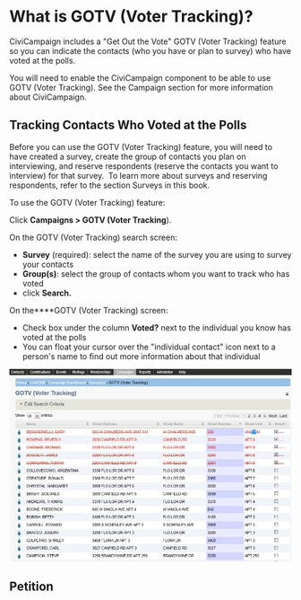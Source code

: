 What is GOTV (Voter Tracking)?
==============================

CiviCampaign includes a "Get Out the Vote" GOTV (Voter Tracking) feature
so you can indicate the contacts (who you have or plan to survey) who
have voted at the polls.

You will need to enable the CiviCampaign component to be able to use
GOTV (Voter Tracking). See the Campaign section for more information
about CiviCampaign.

Tracking Contacts Who Voted at the Polls
----------------------------------------

Before you can use the GOTV (Voter Tracking) feature, you will need to
have created a survey, create the group of contacts you plan on
interviewing, and reserve respondents (reserve the contacts you want to
interview) for that survey.  To learn more about surveys and reserving
respondents, refer to the section Surveys in this book. 

To use the GOTV (Voter Tracking) feature:

Click **Campaigns > GOTV (Voter Tracking**).

On the GOTV (Voter Tracking) search screen:

-   **Survey** (required): select the name of the survey you are using
    to survey your contacts
-   **Group(s)**: select the group of contacts whom you want to track
    who has voted
-   click **Search.**

On the****GOTV (Voter Tracking) screen:

-   Check box under the column **Voted?** next to the individual you
    know has voted at the polls
-   You can float your cursor over the "individual contact" icon next to
    a person's name to find out more information about that individual

![](/images/GOTV%20tracking.jpg) 

Petition
--------
